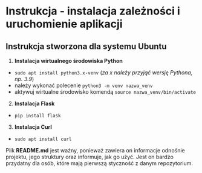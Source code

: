 # Instrukcja - instalacja zależności i uruchomienie aplikacji
## Instrukcja stworzona dla systemu Ubuntu

1. **Instalacja wirtualnego środowiska Python**
- ``` sudo apt install python3.x-venv ``` (_za x należy przyjąć wersję Pythona, np. 3.9_)
- należy wykonać polecenie ``` python3 -m venv nazwa_venv ```
- aktywuj wirtualne środowisko komendą ``` source nazwa_venv/bin/activate ```

2. **Instalacja Flask**
- ``` pip install flask ```

3. **Instalacja Curl**
- ``` sudo apt install curl ```

Plik **README.md** jest ważny, ponieważ zawiera on informacje odnośnie projektu, jego struktury oraz informuje, jak go użyć. Jest on bardzo przydatny dla osób, które mają pierwszą styczność z danym repozytorium.
